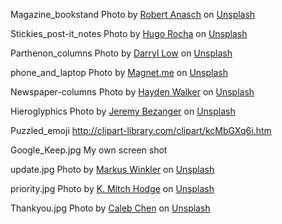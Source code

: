 Magazine_bookstand
Photo by <a href="https://unsplash.com/@diesektion?utm_source=unsplash&utm_medium=referral&utm_content=creditCopyText">Robert Anasch</a> on <a href="https://unsplash.com/s/photos/magazine-layout?utm_source=unsplash&utm_medium=referral&utm_content=creditCopyText">Unsplash</a>
  
Stickies_post-it_notes
Photo by <a href="https://unsplash.com/@hugorrocha?utm_source=unsplash&utm_medium=referral&utm_content=creditCopyText">Hugo Rocha</a> on <a href="https://unsplash.com/s/photos/stickies?utm_source=unsplash&utm_medium=referral&utm_content=creditCopyText">Unsplash</a>
  
Parthenon_columns
Photo by <a href="https://unsplash.com/@1188low?utm_source=unsplash&utm_medium=referral&utm_content=creditCopyText">Darryl Low</a> on <a href="https://unsplash.com/s/photos/columns?utm_source=unsplash&utm_medium=referral&utm_content=creditCopyText">Unsplash</a>
  
phone_and_laptop
Photo by <a href="https://unsplash.com/@magnetme?utm_source=unsplash&utm_medium=referral&utm_content=creditCopyText">Magnet.me</a> on <a href="https://unsplash.com/s/photos/phone-and-laptop?utm_source=unsplash&utm_medium=referral&utm_content=creditCopyText">Unsplash</a>
  
Newspaper-columns
Photo by <a href="https://unsplash.com/@haydenwalker?utm_source=unsplash&utm_medium=referral&utm_content=creditCopyText">Hayden Walker</a> on <a href="https://unsplash.com/s/photos/newspaper-columns?utm_source=unsplash&utm_medium=referral&utm_content=creditCopyText">Unsplash</a>
  

Hieroglyphics
Photo by <a href="https://unsplash.com/@unarchive?utm_source=unsplash&utm_medium=referral&utm_content=creditCopyText">Jeremy Bezanger</a> on <a href="https://unsplash.com/s/photos/text-columns?utm_source=unsplash&utm_medium=referral&utm_content=creditCopyText">Unsplash</a>

Puzzled_emoji
http://clipart-library.com/clipart/kcMbGXq6i.htm

Google_Keep.jpg
My own screen shot

update.jpg
Photo by <a href="https://unsplash.com/@markuswinkler?utm_source=unsplash&utm_medium=referral&utm_content=creditCopyText">Markus Winkler</a> on <a href="https://unsplash.com/s/photos/breaking-news?utm_source=unsplash&utm_medium=referral&utm_content=creditCopyText">Unsplash</a>
  
priority.jpg
Photo by <a href="https://unsplash.com/@kmitchhodge?utm_source=unsplash&utm_medium=referral&utm_content=creditCopyText">K. Mitch Hodge</a> on <a href="https://unsplash.com/s/photos/road-sign?utm_source=unsplash&utm_medium=referral&utm_content=creditCopyText">Unsplash</a>

Thankyou.jpg
Photo by <a href="https://unsplash.com/@calebchen?utm_source=unsplash&utm_medium=referral&utm_content=creditCopyText">Caleb Chen</a> on <a href="https://unsplash.com/s/photos/thank-you?utm_source=unsplash&utm_medium=referral&utm_content=creditCopyText">Unsplash</a>
  
  